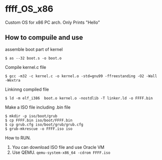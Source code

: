 # ffff_OS_x86
Custom OS for x86 PC arch. Only Prints  "Hello"

## How to compuile and use


assemble boot part of kernel

```$ as --32 boot.s -o boot.o```

Compile kernel.c file

```$ gcc -m32 -c kernel.c -o kernel.o -std=gnu99 -ffreestanding -O2 -Wall -Wextra```

Linkinng compiled file

```$ ld -m elf_i386  boot.o kernel.o -nostdlib -T linker.ld -o FFFF.bin ```

Make a ISO file including .bin file

```
$ mkdir -p iso/boot/grub
$ cp FFFF.bin iso/boot/FFFF.bin
$ cp grub.cfg iso/boot/grub/grub.cfg
$ grub-mkrescue -o FFFF.iso iso
```

How to RUN. 
1. You can download ISO file and use Oracle VM
2. Use QEMU. `qemu-system-x86_64 -cdrom FFFF.iso`
